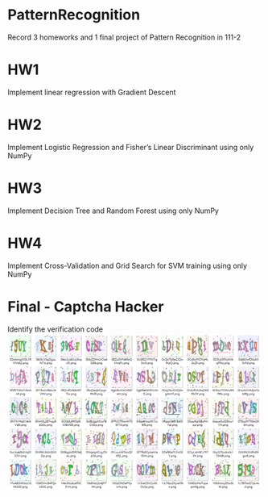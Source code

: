 # PatternRecognition
Record 3 homeworks and 1 final project of Pattern Recognition in 111-2

# HW1
Implement linear regression with Gradient Descent

# HW2
Implement Logistic Regression and Fisher’s Linear Discriminant using only NumPy

# HW3
Implement Decision Tree and Random Forest using only NumPy

# HW4
Implement Cross-Validation and Grid Search for SVM training using only NumPy

# Final - Captcha Hacker
Identify the verification code  
![image](https://github.com/Kun-Yao/PatternRecognition/blob/main/Final/images.png)
